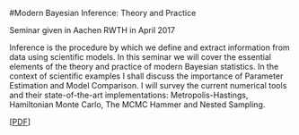 #Modern Bayesian Inference: Theory and Practice

Seminar given in Aachen RWTH in April 2017

Inference is the procedure by which we define and extract information from
data using scientific models. In this seminar we will cover the essential
elements of the theory and practice of modern Bayesian statistics. In the
context of scientific examples I shall discuss the importance of Parameter
Estimation and Model Comparison. I will survey the current numerical tools and
their state-of-the-art implementations: Metropolis-Hastings, Hamiltonian Monte
Carlo, The MCMC Hammer and Nested Sampling.

[[PDF](https://github.com/williamjameshandley/talks/raw/aachen_2017/will_handley_aachen_2017.pdf)] 
